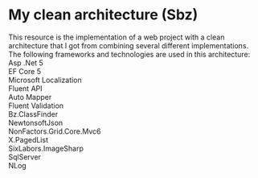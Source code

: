 # My clean architecture (Sbz)
This resource is the implementation of a web project with a clean architecture that I got from combining several different implementations.
The following frameworks and technologies are used in this architecture:
Asp .Net 5<br/>
EF Core 5<br/>
Microsoft Localization<br/>
Fluent API<br/>
Auto Mapper<br/>
Fluent Validation<br/>
Bz.ClassFinder<br/>
NewtonsoftJson<br/>
NonFactors.Grid.Core.Mvc6<br/>
X.PagedList<br/>
SixLabors.ImageSharp<br/>
SqlServer<br/>
NLog<br/>

